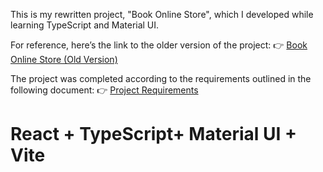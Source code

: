 This is my rewritten project, "Book Online Store", which I developed while learning TypeScript and Material UI. 

For reference, here’s the link to the older version of the project:
👉 [Book Online Store (Old Version)](https://github.com/bilets/course-task-react)

The project was completed according to the requirements outlined in the following document:
👉 [Project Requirements](https://github.com/bilets/JS-BandStore-react-typescript-mui/blob/master/course-project-requirements.pdf)

# React + TypeScript+ Material UI + Vite
